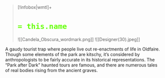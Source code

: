 
> [!infobox|wmtl]+
> # <font color="#66ff00">`= this.name`</font>
> ![[Candela_Obscura_wordmark.png]] 
> ![[Designer(30).jpeg]] 

A gaudy tourist trap where people live out re-enactments of life in Oldfaire. Though some elements of the park are kitschy, it’s considered by anthropologists to be fairly accurate in its historical representations. The “Park after Dark” haunted tours are famous, and there are numerous tales of real bodies rising from the ancient graves.

